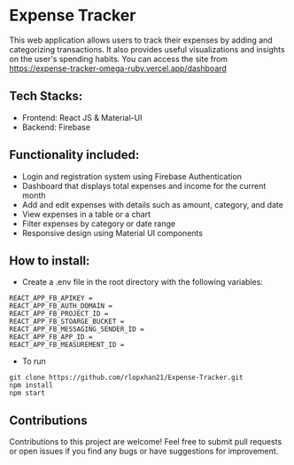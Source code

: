 # Expense Tracker

This web application allows users to track their expenses by adding and categorizing transactions. It also provides useful visualizations and insights on the user's spending habits. You can access the site from https://expense-tracker-omega-ruby.vercel.app/dashboard

## Tech Stacks:

- Frontend: React JS & Material-UI
- Backend: Firebase

## Functionality included:

- Login and registration system using Firebase Authentication
- Dashboard that displays total expenses and income for the current month
- Add and edit expenses with details such as amount, category, and date
- View expenses in a table or a chart
- Filter expenses by category or date range
- Responsive design using Material UI components

## How to install:

- Create a .env file in the root directory with the following variables:

```
REACT_APP_FB_APIKEY =
REACT_APP_FB_AUTH_DOMAIN =
REACT_APP_FB_PROJECT_ID =
REACT_APP_FB_STOARGE_BUCKET =
REACT_APP_FB_MESSAGING_SENDER_ID =
REACT_APP_FB_APP_ID =
REACT_APP_FB_MEASUREMENT_ID =
```

- To run

```
git clone https://github.com/rlopxhan21/Expense-Tracker.git
npm install
npm start
```

## Contributions

Contributions to this project are welcome! Feel free to submit pull requests or open issues if you find any bugs or have suggestions for improvement.

